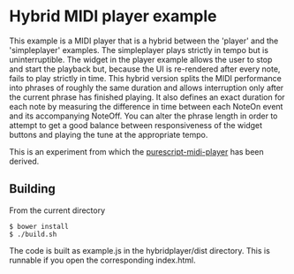 Hybrid MIDI player example
==========================

This example is a MIDI player that is a hybrid between the 'player' and the 'simpleplayer' examples.  The simpleplayer
plays strictly in tempo but is uninterruptible. The widget in the player example allows the user to stop and start the playback but,
because the UI is re-rendered after every note, fails to play strictly in time.  This hybrid version splits the MIDI performance
into phrases of roughly the same duration and allows interruption only after the current phrase has finished playing. It also
defines an exact duration for each note by measuring the difference in time between each NoteOn event and its accompanying
NoteOff. You can alter the phrase length in order to attempt to get a good balance between responsiveness of the widget buttons
and playing the tune at the appropriate tempo.

This is an experiment from which the [purescript-midi-player](https://github.com/newlandsvalley/purescript-midi-player) has been derived.

Building
--------

From the current directory

    $ bower install
    $ ./build.sh

The code is built as example.js in the hybridplayer/dist directory. This is runnable if you open the corresponding index.html.
